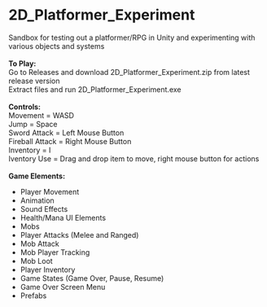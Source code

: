 # 2D_Platformer_Experiment
Sandbox for testing out a platformer/RPG in Unity and experimenting with various objects and systems </br>
</br>
<b>To Play:</b></br>
Go to Releases and download 2D_Platformer_Experiment.zip from latest release version </br>
Extract files and run 2D_Platformer_Experiment.exe </br>
</br>
<b>Controls:</b></br>
Movement = WASD </br>
Jump = Space </br>
Sword Attack = Left Mouse Button </br>
Fireball Attack = Right Mouse Button </br>
Inventory = I </br>
Iventory Use = Drag and drop item to move, right mouse button for actions </br>
</br>
<b>Game Elements: </b></br>
<ul>
  <li>Player Movement</li>
  <li>Animation</li>
  <li>Sound Effects</li>
  <li>Health/Mana UI Elements</li>
  <li>Mobs</li>
  <li>Player Attacks (Melee and Ranged)</li>
  <li>Mob Attack</li>
  <li>Mob Player Tracking</li>
  <li>Mob Loot</li>
  <li>Player Inventory</li>
  <li>Game States (Game Over, Pause, Resume)</li>
  <li>Game Over Screen Menu</li>
  <li>Prefabs</li>
</ul>
